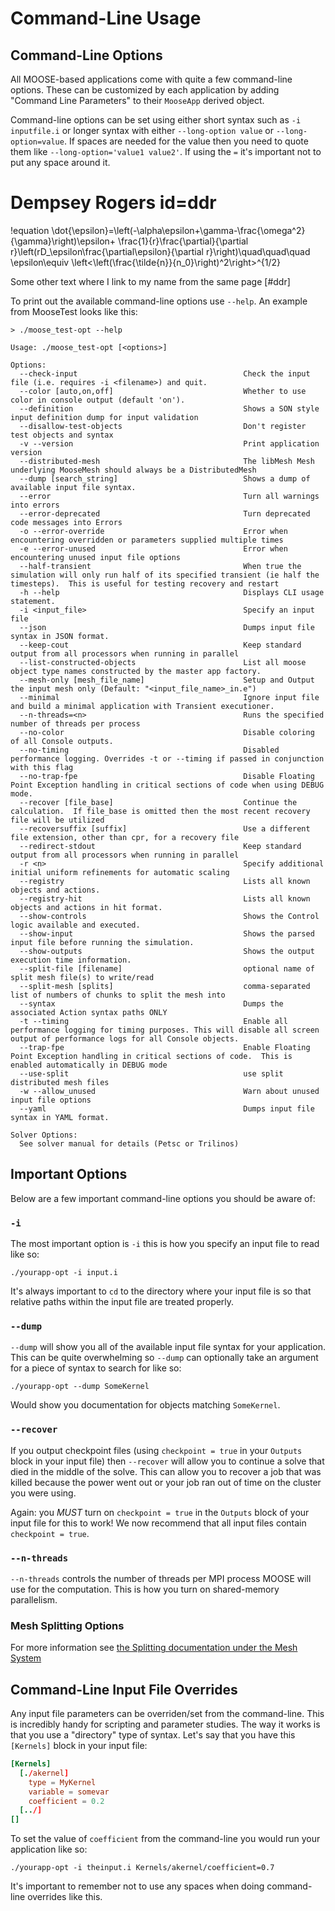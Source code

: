 # Command-Line Usage

## Command-Line Options

All MOOSE-based applications come with quite a few command-line options.  These can be customized by each application by adding "Command Line Parameters" to their `MooseApp` derived object.

Command-line options can be set using either short syntax such as `-i inputfile.i` or longer syntax with either `--long-option value` or `--long-option=value`.  If spaces are needed for the value then you need to quote them like `--long-option='value1 value2'`.  If using the `=` it's important not to put any space around it.

# Dempsey Rogers id=ddr

!equation
\dot{\epsilon}=\left(-\alpha\epsilon+\gamma-\frac{\omega^2}{\gamma}\right)\epsilon+ \frac{1}{r}\frac{\partial}{\partial r}\left(rD_\epsilon\frac{\partial\epsilon}{\partial r}\right)\quad\quad\quad \epsilon\equiv \left<\left(\frac{\tilde{n}}{n_0}\right)^2\right>^{1/2}


Some other text where I link to my name from the same page [#ddr]


To print out the available command-line options use `--help`.  An example from MooseTest looks like this:

```
> ./moose_test-opt --help

Usage: ./moose_test-opt [<options>]

Options:
  --check-input                                     Check the input file (i.e. requires -i <filename>) and quit.
  --color [auto,on,off]                             Whether to use color in console output (default 'on').
  --definition                                      Shows a SON style input definition dump for input validation
  --disallow-test-objects                           Don't register test objects and syntax
  -v --version                                      Print application version
  --distributed-mesh                                The libMesh Mesh underlying MooseMesh should always be a DistributedMesh
  --dump [search_string]                            Shows a dump of available input file syntax.
  --error                                           Turn all warnings into errors
  --error-deprecated                                Turn deprecated code messages into Errors
  -o --error-override                               Error when encountering overridden or parameters supplied multiple times
  -e --error-unused                                 Error when encountering unused input file options
  --half-transient                                  When true the simulation will only run half of its specified transient (ie half the timesteps).  This is useful for testing recovery and restart
  -h --help                                         Displays CLI usage statement.
  -i <input_file>                                   Specify an input file
  --json                                            Dumps input file syntax in JSON format.
  --keep-cout                                       Keep standard output from all processors when running in parallel
  --list-constructed-objects                        List all moose object type names constructed by the master app factory.
  --mesh-only [mesh_file_name]                      Setup and Output the input mesh only (Default: "<input_file_name>_in.e")
  --minimal                                         Ignore input file and build a minimal application with Transient executioner.
  --n-threads=<n>                                   Runs the specified number of threads per process
  --no-color                                        Disable coloring of all Console outputs.
  --no-timing                                       Disabled performance logging. Overrides -t or --timing if passed in conjunction with this flag
  --no-trap-fpe                                     Disable Floating Point Exception handling in critical sections of code when using DEBUG mode.
  --recover [file_base]                             Continue the calculation.  If file_base is omitted then the most recent recovery file will be utilized
  --recoversuffix [suffix]                          Use a different file extension, other than cpr, for a recovery file
  --redirect-stdout                                 Keep standard output from all processors when running in parallel
  -r <n>                                            Specify additional initial uniform refinements for automatic scaling
  --registry                                        Lists all known objects and actions.
  --registry-hit                                    Lists all known objects and actions in hit format.
  --show-controls                                   Shows the Control logic available and executed.
  --show-input                                      Shows the parsed input file before running the simulation.
  --show-outputs                                    Shows the output execution time information.
  --split-file [filename]                           optional name of split mesh file(s) to write/read
  --split-mesh [splits]                             comma-separated list of numbers of chunks to split the mesh into
  --syntax                                          Dumps the associated Action syntax paths ONLY
  -t --timing                                       Enable all performance logging for timing purposes. This will disable all screen output of performance logs for all Console objects.
  --trap-fpe                                        Enable Floating Point Exception handling in critical sections of code.  This is enabled automatically in DEBUG mode
  --use-split                                       use split distributed mesh files
  -w --allow_unused                                 Warn about unused input file options
  --yaml                                            Dumps input file syntax in YAML format.

Solver Options:
  See solver manual for details (Petsc or Trilinos)
```

## Important Options

Below are a few important command-line options you should be aware of:

### `-i`

The most important option is `-i` this is how you specify an input file to read like so:

```
./yourapp-opt -i input.i
```

It's always important to `cd` to the directory where your input file is so that relative paths within the input file are treated properly.

### `--dump`

`--dump` will show you all of the available input file syntax for your application.  This can be quite overwhelming so `--dump` can optionally take an argument for a piece of syntax to search for like so:

```
./yourapp-opt --dump SomeKernel
```

Would show you documentation for objects matching `SomeKernel`.

### `--recover`

If you output checkpoint files (using `checkpoint = true` in your `Outputs` block in your input file) then `--recover` will allow you to continue a solve that died in the middle of the solve.  This can allow you to recover a job that was killed because the power went out or your job ran out of time on the cluster you were using.

Again: you *MUST* turn on `checkpoint = true` in the `Outputs` block of your input file for this to work!  We now recommend that all input files contain `checkpoint = true`.

### `--n-threads`

`--n-threads` controls the number of threads per MPI process MOOSE will use for the computation.  This is how you turn on shared-memory parallelism.

### Mesh Splitting Options

For more information see [the Splitting documentation under the Mesh System](/splitting.md)

## Command-Line Input File Overrides

Any input file parameters can be overriden/set from the command-line.  This is incredibly handy for scripting and parameter studies.  The way it works is that you use a "directory" type of syntax.  Let's say that you have this `[Kernels]` block in your input file:

```conf
[Kernels]
  [./akernel]
    type = MyKernel
    variable = somevar
    coefficient = 0.2
  [../]
[]
```

To set the value of `coefficient` from the command-line you would run your application like so:

```
./yourapp-opt -i theinput.i Kernels/akernel/coefficient=0.7
```

It's important to remember not to use any spaces when doing command-line overrides like this.
